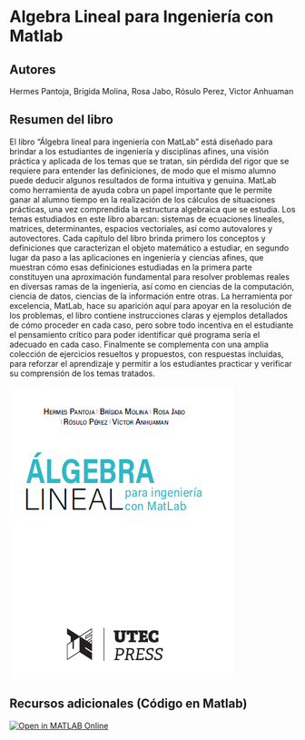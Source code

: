 

# Algebra Lineal para Ingeniería con Matlab

## Autores
Hermes Pantoja, Brígida Molina, Rosa Jabo, Rósulo Perez, Victor Anhuaman

## Resumen del libro
El libro “Álgebra lineal para ingeniería con MatLab” está diseñado para brindar a los estudiantes de ingeniería y disciplinas afines, una visión práctica y aplicada de los temas que se tratan, sin pérdida del rigor que se requiere para entender las definiciones, de modo que el mismo alumno puede deducir algunos resultados de forma intuitiva y genuina. MatLab como herramienta de ayuda cobra un papel importante que le permite ganar al alumno tiempo en la realización de los cálculos de situaciones prácticas, una vez comprendida la estructura algebraica que se estudia. 
Los temas estudiados en este libro abarcan: sistemas de ecuaciones lineales, matrices, determinantes, espacios vectoriales, así como autovalores y autovectores.
Cada capítulo del libro brinda primero los conceptos y definiciones que caracterizan el objeto matemático a estudiar, en segundo lugar da paso a las aplicaciones en ingeniería y ciencias afines, que muestran cómo esas definiciones estudiadas en la primera parte constituyen una aproximación fundamental para resolver problemas reales en diversas ramas de la ingeniería, así como en ciencias de la computación, ciencia de datos, ciencias de la información entre otras. La herramienta por excelencia, MatLab, hace su aparición aquí para apoyar en la resolución de los problemas, el libro contiene instrucciones claras y ejemplos detallados de cómo proceder en cada caso, pero sobre todo incentiva en el estudiante el pensamiento crítico para poder identificar qué programa sería el adecuado en cada caso. Finalmente se complementa con una amplia colección de ejercicios resueltos y propuestos, con respuestas incluidas, para reforzar el aprendizaje y permitir a los estudiantes practicar y verificar su comprensión de los temas tratados.


![Portada](https://github.com/hpantoja22/LinearAlgebra/blob/95affe3ca6995deca08e5756c7b7a8d1b83cc833/Caratula_Libro_2024_AL.png)


## Recursos adicionales (Código en Matlab)
[![Open in MATLAB Online](https://www.mathworks.com/images/responsive/global/open-in-matlab-online.svg)](https://matlab.mathworks.com/open/github/v1?repo=hpantoja22/LinearAlgebra)

